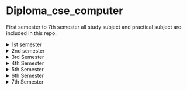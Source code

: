 # Diploma_cse_computer
First semester to 7th semester all study subject and practical subject are included in this repo.

<details> <summary>1st semester</summary> 

| Subject | Subject Code |
| -------- | -------- |
| Bangla-1 | 25711 |
| English 1 | 25712 |
| Mathematics 1 | 25911 |
| physics-1 | 25912 |
| Basic Electricity | 26711 |

### Only Practical Subjects
| Subject | Subject Code |
| -------- | -------- |
| Engineering Drawing | 25711 |
| Microsoft Office application | 25712 |

### writing and practical subjects
| Subject | Subject Code |
| -------- | -------- |
| Mathematics 1 | 25911 |
| physics-1 | 25912 |
| Basic Electricity | 26711 |

Total Books = 7


</Details>

<details> <summary>2nd semester</summary> 


| Subject Name                                 | Subject Code |
  | ------------------------------------------- | ------------ |
  | Bangla - II                                  | 25721        |
  | English - II                                | 25722        |
  | Mathematics - II                            | 25921        |
  | Physics - II                                | 25922        |
  | Python Programming                          | 26621        |
  | Basic Electronics                           | 26811        |
  
  ### Only Practical Subjects
| Subject | Subject Code |
| -------- | -------- |
| Physical Education & Life Skills Development | 25812        |
| Computer Graphics Design - I                | 26622        |
  
  

### writing and practical subjects
| Subject | Subject Code |
| -------- | -------- |
| Mathematics - II                            | 25921        |
  | Physics - II                                | 25922        |
  | Python Programming                          | 26621        |
  | Basic Electronics                           | 26811        |
  
Total Books = 8



</Details>


<details>
  <summary>3rd Semester</summary>

  | Subject Name                               | Subject Code |
  | ----------------------------------------- | ------------ |
  | Social Science                             | 25811        |
  | Chemistry                                  | 25913        |
  | Mathematics-III                            | 25931        |
  | Application Development Using Python      | 26631        |
  | IT Support Services                        | 26633        |
  | Digital Electronics-I                      | 26831        |

  
  ### Only Practical Subjects
    
  | Subject Name                               | Subject Code |
  | ----------------------------------------- | ------------ |
  | Computer Graphics Design-II               | 26632        |
  


  
### writing and practical subjects
 | Subject Name                               | Subject Code |
  | ----------------------------------------- | ------------ |
  | Social Science                             | 25811        |
  | Chemistry                                  | 25913        |
  | Mathematics-III                            | 25931        |
  | Application Development Using Python      | 26631        |
  | IT Support Services                        | 26633        |
  | Digital Electronics-I                      | 26831        |


  Total Books= 7
  
</details>

<details>
  <summary>4th Semester</summary>

  | Subject Name                               | Subject Code |
  | ----------------------------------------- | ------------ |
  | Business Communication                     | 25831        |
  | Data Structure & Algorithm                 | 26642        |
  | Computer Peripherals & Interfacing         | 26643        |
  | Web Design & Development-I                 | 26644        |
  | Digital Electronics-II                     | 26841        |
  | Environmental Studies                      | 29041        |


  
  ### Only Practical Subjects
  
   | Subject Name                               | Subject Code |
  | ----------------------------------------- | ------------ |
  | Java Programming                           | 26641        |
  

  
### writing and practical subjects
 | Subject Name                               | Subject Code |
  | ----------------------------------------- | ------------ |
  | Business Communication                     | 25831        |
  | Data Structure & Algorithm                 | 26642        |
  | Computer Peripherals & Interfacing         | 26643        |
  | Web Design & Development-I                 | 26644        |
  | Digital Electronics-II                     | 26841        |
  | Environmental Studies                      | 29041        |

  Total Books = 7

</details>

<details>
  <summary>5th Semester</summary>

  | Subject Name                               | Subject Code |
  | ----------------------------------------- | ------------ |
  | Accounting                                  | 25841        |
  | Application Development Using Java         | 26651        |
  | Web Design & Development-II                | 26652        |
  | Computer Architecture & Microprocessor     | 26653        |
  | Data Communication                         | 26654        |
  | Operating System                           | 26655        |
  | Project Work-I                             | 26656        |


  ### Only Practical Subjects


  
### writing and practical subjects

Total Books = 7

</details>


<details>
  <summary>6th Semester</summary>

  | Subject Name                                         | Subject Code |
  | --------------------------------------------------- | ------------ |
  | Principles of Marketing                              | 25851        |
  | Industrial Management                                | 25852        |
  | Database Management System                           | 26661        |
  | Computer Networking                                   | 26662        |
  | Sensor & IoT System                                  | 26663        |
  | Microcontroller Based System Design & Development    | 26664        |
  | Surveillance Security System                         | 26665        |
  | Web Development Project                              | 26666        |


  ### Only Practical Subjects

  
### writing and practical subjects

Total Books= 8

</details>

<details>
  <summary>7th Semester</summary>

  | Subject Name                                 | Subject Code |
  | ------------------------------------------- | ------------ |
  | Innovation & Entrepreneurship                | 25853        |
  | Digital Marketing Technique                  | 26671        |
  | Network Administration & Services            | 26672        |
  | Cyber Security & Ethics                      | 26673        |
  | Apps Development Project                     | 26674        |
  | Multimedia & Animation                       | 26675        |
  | Project Work-II                              | 26676        |


  ### Only Practical Subjects

  
### writing and practical subjects



Total Books = 7
</details>




